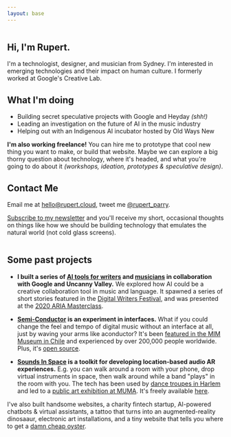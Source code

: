 ```yaml
---
layout: base
---
```


<div class="column">

<section>

# Hi, I'm Rupert.

I'm a technologist, designer, and musician from Sydney. I'm interested in emerging technologies and their impact on human culture. I formerly worked at Google's Creative Lab.

</section>
<section>

## What I'm doing

- Building secret speculative projects with Google and Heyday *(shh!)*
- Leading an investigation on the future of AI in the music industry
- Helping out with an Indigenous AI incubator hosted by Old Ways New

**I'm also working freelance!** You can hire me to prototype that cool new thing you want to make, or build that website. Maybe we can explore a big thorny question about technology, where it's headed, and what you're going to do about it <i>(workshops, ideation, prototypes & speculative design)</i>.

</section>
<section>

## Contact Me

Email me at <a href="mailto:hello@rupert.cloud">hello@rupert.cloud</a>, tweet me <a href="https://twitter.com/rupert_parry">@rupert_parry</a>.

<a href="https://docs.google.com/forms/d/e/1FAIpQLSfYWTBINml9-NOjUJ2fzrGvGZgMTuTnkQnwcn4tKgbulEsbwA/viewform?usp=sf_link" target="_blank">Subscribe to my newsletter</a> and you'll receive my short, occasional thoughts on things like how we should be building technology that emulates the natural world (not cold glass screens).

</section>
</div>

<div class="column">
<section>

## Some past projects


<ul class="projects-list">
<li>

**I built a series of [AI tools for writers](https://experiments.withgoogle.com/collection/aiwriting) and [musicians](https://www.youtube.com/watch?v=MbKsRJ5MsnA) in collaboration with Google and Uncanny Valley.** We explored how AI could be a creative collaboration tool in music and language. It spawned a series of short stories featured in the [Digital Writers Festival](https://2019.digitalwritersfestival.com/event/creativity-inside-the-machine/), and was presented at the [2020 ARIA Masterclass](https://www.aria.com.au/awards/news/aria-masterclass-machine-learning-ai-music).

</li>
<li>

**[Semi-Conductor](https://experiments.withgoogle.com/semi-conductor) is an experiment in interfaces.** What if you could change the feel and tempo of digital music without an interface at all, just by waving your arms like aconductor? It's been [featured in the MIM Museum in Chile](https://www.futuro360.com/videos/inteligencia-artificial-ninos-ninas-mim_20190813/) and experienced by over 200,000 people worldwide. Plus, it's [open source](https://github.com/googlecreativelab/semi-conductor).

</li>
<li>

**[Sounds In Space](https://experiments.withgoogle.com/sounds-in-space) is a toolkit for developing location-based audio AR experiences.** E.g. you can walk around a room with your phone, drop virtual instruments in space, then walk around while a band "plays" in the room with you. The tech has been used by [dance troupes in Harlem](https://heidilatskydance.org/displayed) and led to a [public art exhibition at MUMA](https://vimeo.com/393792407). It's freely available [here](https://github.com/googlecreativelab/sounds-in-space).

</li>
</ul>

I've also built handsome websites, a charity fintech startup, AI-powered chatbots & virtual assistants, a tattoo that turns into an augmented-reality dinosaaur, electronic art installations, and a tiny website that tells you where to get a [damn cheap oyster](http://oyster.cheap).

</section>
</div>
